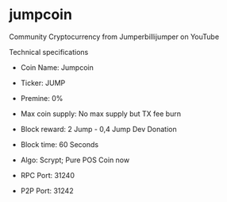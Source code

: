 # jumpcoin
Community Cryptocurrency from Jumperbillijumper on YouTube

Technical specifications

- Coin Name: Jumpcoin

- Ticker: JUMP

- Premine: 0%

- Max coin supply: No max supply but TX fee burn

- Block reward: 2 Jump - 0,4 Jump Dev Donation

- Block time: 60 Seconds

- Algo: Scrypt; Pure POS Coin now

- RPC Port: 31240

- P2P Port: 31242
